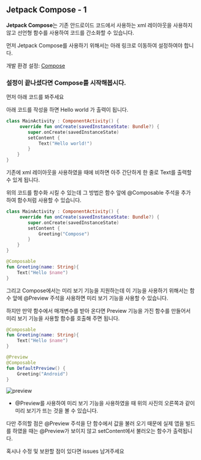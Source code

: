## Jetpack Compose - 1

**Jetpack Compose**는 기존 안드로이드 코드에서 사용하는 xml 레이아웃을 사용하지 않고 선언형 함수를 사용하여 코드를 간소화할 수 있습니다. 

먼저 Jetpack Compose를 사용하기 위해서는 아래 링크로 이동하여 설정하여야 합니다.

개발 환경 설정: <a href="https://developer.android.com/jetpack/compose/setup">Compose</a>

### 설정이 끝나셨다면 Compose를 시작해봅시다.

먼저 아래 코드를 봐주세요

아래 코드를 작성을 하면 Hello world 가 출력이 됩니다.

```kotlin
class MainActivity : ComponentActivity() {
     override fun onCreate(savedInstanceState: Bundle?) {
        super.onCreate(savedInstanceState)
        setContent {
            Text("Hello world!")
        }
    }
}
```
기존에 xml 레이아웃을 사용하였을 때에 비하면 아주 간단하게 한 줄로 Text를 출력할 수 있게 됩니다.

위의 코드를 함수화 시킬 수 있는데 그 방법은
함수 앞에 @Composable 주석을 추가하여 함수처럼 사용할 수 있습니다.

```kotlin
class MainActivity : ComponentActivity() {
     override fun onCreate(savedInstanceState: Bundle?) {
        super.onCreate(savedInstanceState)
        setContent {
            Greeting("Compose")
        }
    }
}

@Composable
fun Greeting(name: String){
    Text("Hello $name")
}
```

그리고 Compose에서는 미리 보기 기능을 지원하는데
이 기능을 사용하기 위해서는 함수 앞에 @Preview 주석을 사용하면 미리 보기 기능을 사용할 수 있습니다.

하지만 만약 함수에서 매개변수를 받아 온다면 Preview 기능을 가진 함수를 만들어서 미리 보기 기능을 사용할 함수를 호출해 주면 됩니다.

``` kotlin
@Composable
fun Greeting(name: String){
    Text("Hello $name")
}

@Preview
@Composable
fun DefaultPreview() {
    Greeting("Android")
}
```

![preview](https://user-images.githubusercontent.com/63043772/120181875-9f3de680-c248-11eb-99d3-78f505981490.png)

- @Preview를 사용하여 미리 보기 기능을 사용하였을 때 위의 사진의 오른쪽과 같이 미리 보기가 뜨는 것을 볼 수 있습니다.

다만 주의할 점은 @Preview 주석을 단 함수에서 값을 불러 오기 때문에 실제 앱을 빌드를 하였을 때는 @Preview가 보이지 않고 setContent에서 불러오는 함수가 출력됩니다.
<br>


혹시나 수정 및 보완할 점이 있다면 issues 남겨주세요
